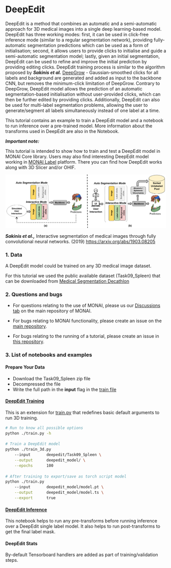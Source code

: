 # DeepEdit


DeepEdit is a method that combines an automatic and a semi-automatic approach for 3D medical images into a 
single deep learning-based model. DeepEdit has three working modes: first, it can be used in click-free 
inference mode (similar to a regular segmentation network), providing fully-automatic segmentation predictions which 
can be used as a form of initialisation; second, it allows users to provide clicks to initialise and guide 
a semi-automatic segmentation model; lastly, given an initial segmentation, DeepEdit can be used to refine 
and improve the initial prediction by providing editing clicks. DeepEdit training process is similar to the algorithm 
proposed by **_Sakinis et al._** [DeepGrow](../../deepgrow/ignite) - Gaussian-smoothed clicks for all labels and background 
are generated and added as input to the backbone CNN, but removes the minimum-click limitation of DeepGrow. 
Contrary to DeepGrow, DeepEdit model allows the prediction of an automatic segmentation-based 
initialisation without user-provided clicks, which can then be further edited by providing clicks. Additionally, 
DeepEdit can also be used for multi-label segmentation problems, allowing the user to generate/segment 
all labels simultaneously instead of one label at a time.

This tutorial contains an example to train a DeepEdit model and a notebook to run inference 
over a pre-trained model. More information about the transforms used in DeepEdit are also in the Notebook.

**_Important note:_**

This tutorial is intended to show how to train and test a DeepEdit model in MONAI Core library. Users may also find interesting 
DeepEdit model working in [MONAI Label](https://github.com/Project-MONAI/MONAILabel/tree/main/sample-apps/radiology#deepedit) 
platform. There you can find how DeepEdit works along with 3D Slicer and/or OHIF.

<p align="center">
  <img src="../../figures/general_schema_deepedit.png" alt="deepedit scheme">
</p>

**_Sakinis et al.,_** Interactive segmentation of medical images through
fully convolutional neural networks. (2019) https://arxiv.org/abs/1903.08205

### 1. Data

A DeepEdit model could be trained on any 3D medical image dataset.

For this tutorial we used the public available dataset (Task09_Spleen) that can be downloaded from [Medical Segmentation Decathlon](https://drive.google.com/drive/folders/1HqEgzS8BV2c7xYNrZdEAnrHk7osJJ--2)

### 2. Questions and bugs

- For questions relating to the use of MONAI, please us our [Discussions tab](https://github.com/Project-MONAI/MONAI/discussions) on the main repository of MONAI.

- For bugs relating to MONAI functionality, please create an issue on the [main repository](https://github.com/Project-MONAI/MONAI/issues).

- For bugs relating to the running of a tutorial, please create an issue in [this repository](https://github.com/Project-MONAI/Tutorials/issues).

### 3. List of notebooks and examples

#### Prepare Your Data

- Download the Task09_Spleen zip file
- Decompressed the file
- Write the full path in the **input** flag in the [train file](./train.py)


#### [DeepEdit Training](./train.py)

This is an extension for [train.py](./train.py) that redefines basic default arguments to run 3D training.

```bash
# Run to know all possible options
python ./train.py -h

# Train a DeepEdit model
python ./train_3d.py
    --input       deepedit/Task09_Spleen \
    --output      deepedit_model/ \
    --epochs      100

# After training to export/save as torch script model
python ./train.py
    --input       deepedit_model/model.pt \
    --output      deepedit_model/model.ts \
    --export      true
```

#### [DeepEdit Inference](./inference.ipynb)

This notebook helps to run any pre-transforms before running inference over a DeepEdit single label model.
It also helps to run post-transforms to get the final label mask.


#### DeepEdit Stats

By-default Tensorboard handlers are added as part of training/validation steps.
